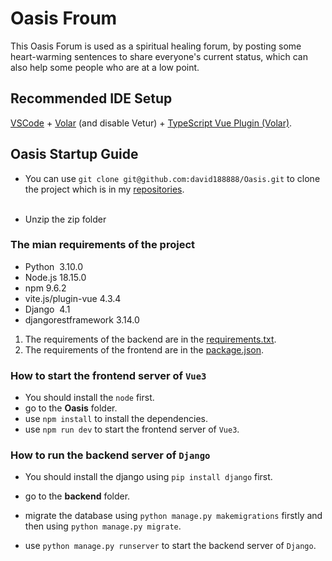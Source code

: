 # Oasis Froum
This Oasis Forum is used as a spiritual healing forum, by posting some heart-warming sentences to share everyone's current status, which can also help some people who are at a low point.



## Recommended IDE Setup

[VSCode](https://code.visualstudio.com/) + [Volar](https://marketplace.visualstudio.com/items?itemName=Vue.volar) (and disable Vetur) + [TypeScript Vue Plugin (Volar)](https://marketplace.visualstudio.com/items?itemName=Vue.vscode-typescript-vue-plugin).


## Oasis Startup Guide

* You can use `git clone git@github.com:david188888/Oasis.git` to clone the project which is in my [repositories](https://github.com/david188888?tab=repositories).<br>&emsp;

* Unzip the zip folder



### The mian requirements of the project
* Python &nbsp;3.10.0
* Node.js&nbsp;18.15.0
* npm&nbsp;9.6.2
* vite.js/plugin-vue&nbsp;4.3.4
* Django&nbsp;    4.1
* djangorestframework&nbsp;3.14.0

1. The requirements of the backend are in the [requirements.txt](./backend/requirements.txt).
2. The requirements of the frontend are in the [package.json](./frontend/Oasis/package.json).




### How to start the frontend server of `Vue3`
 * You should install the `node` first.
 * go to the __Oasis__ folder.
 * use `npm install` to install the dependencies.
 * use `npm run dev` to start the frontend server of `Vue3`.



### How to run the backend server of `Django`
* You should install the django using `pip install django` first.
* go to the __backend__ folder.
* migrate the database using `python manage.py makemigrations` firstly and then using `python manage.py migrate`.

* use `python manage.py runserver` to start the backend server of `Django`.





